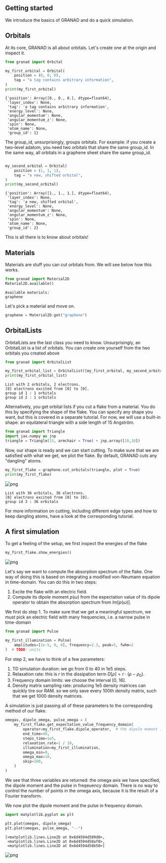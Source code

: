 ## Getting started

We introduce the basics of GRANAD and do a quick simulation.


## Orbitals

At its core, GRANAD is all about orbitals. Let's create one at the origin and inspect it.



```python
from granad import Orbital

my_first_orbital = Orbital(
    position = (0, 0, 0),
    tag = "a tag contains arbitrary information",
)
print(my_first_orbital)
```

    {'position': Array([0., 0., 0.], dtype=float64),
     'layer_index': None,
     'tag': 'a tag contains arbitrary information',
     'energy_level': None,
     'angular_momentum': None,
     'angular_momentum_z': None,
     'spin': None,
     'atom_name': None,
     'group_id': 1}


The group_id, unsurprisingly, groups orbitals. For example: if you create a two-level adatom, you need two orbitals that share the same group_id. In the same way, all orbitals in a graphene sheet share the same group_id.


```python

my_second_orbital = Orbital(
    position = (1, 1, 1),
    tag = "a new, shifted orbital",
)
print(my_second_orbital)

```

    {'position': Array([1., 1., 1.], dtype=float64),
     'layer_index': None,
     'tag': 'a new, shifted orbital',
     'energy_level': None,
     'angular_momentum': None,
     'angular_momentum_z': None,
     'spin': None,
     'atom_name': None,
     'group_id': 2}


This is all there is to know about orbitals!


## Materials

Materials are stuff you can cut orbitals from. We will see below how this works.


```python
from granad import Material2D
Material2D.available()
```

    Available materials:
    graphene


Let's pick a material and move on.


```python
graphene = Material2D.get("graphene")
```

## OrbitalLists

OrbitalLists are the last class you need to know. Unsurprisingly, an OrbitalList is a list of orbitals. You can create one yourself from the two orbitals you created above


```python
from granad import OrbitalList

my_first_orbital_list = OrbitalList([my_first_orbital, my_second_orbital])
print(my_first_orbital_list)
```

    List with 2 orbitals, 2 electrons.
    [0] electrons excited from [0] to [0].
    group id 1 : 1 orbitals
    group id 2 : 1 orbitals


Alternatively, you get orbital lists if you cut a flake from a material. You do this by specifying the shape of the flake.
You can specify any shape you want, but this is covered in a separate tutorial.
For now, we will use a built-in shape: an equilateral triangle with a side length of 15 Angström.


```python
from granad import Triangle
import jax.numpy as jnp
triangle = Triangle(15, armchair = True) + jnp.array([10,10])
```

Now, our shape is ready and we can start cutting. To make sure that we are satisfied with what we get, we plot the flake. By default, GRANAD cuts any "dangling" atoms.


```python
my_first_flake = graphene.cut_orbitals(triangle, plot = True)
print(my_first_flake)
```


    
![png](getting_started_files/getting_started_15_0.png)
    


    List with 36 orbitals, 36 electrons.
    [0] electrons excited from [0] to [0].
    group id 3 : 36 orbitals


For more information on cutting, including different edge types and how to keep dangling atoms, have a look at the corresponding tutorial.

## A first simulation

To get a feeling of the setup, we first inspect the energies of the flake


```python
my_first_flake.show_energies()
```


    
![png](getting_started_files/getting_started_19_0.png)
    


Let's say we want to compute the absorption spectrum of the flake. One way of doing this is based on integrating a modified von-Neumann equation in time-domain. You can do this in two steps: 

1. Excite the flake with an electric field.
2. Compute its dipole moment $p(\omega)$ from the expectation value of its dipole operator to obtain the absorption spectrum from $Im[p(\omega)]$.

We first do step 1. To make sure that we get a meaningful spectrum, we must pick an electric field with many frequencies, i.e. a narrow pulse in time-domain


```python
from granad import Pulse

my_first_illumination = Pulse(
    amplitudes=[1e-5, 0, 0], frequency=2.3, peak=5, fwhm=2
)  # TODO: units
```

For step 2, we have to think of a few parameters:

1. TD simulation duration: we go from 0 to 40 in 1e5 steps.
2. Relaxation rate: this is $r$ in the dissipation term $D[\rho] = r \cdot(\rho - \rho_0)$.
3. Frequency domain limits: we choose the interval [0, 16].
4. Density matrix sampling rate: producing 1e5 density matrices can quickly tire our RAM. so we only save every 100th density matrix, such that we get 1000 density matrices.

A simulation is just passing all of these parameters to the corresponding method of our flake.


```python
omegas, dipole_omega, pulse_omega = (
    my_first_flake.get_expectation_value_frequency_domain(
        operator=my_first_flake.dipole_operator,  # the dipole moment is the expectation value of the dipole operator
        end_time=40,
        steps_time=1e5,
        relaxation_rate=1 / 10,
        illumination=my_first_illumination,
        omega_min=0,
        omega_max=10,
        skip=100,
    )
)
```

We see that three variables are returned: the omega axis we have specified, the dipole moment and the pulse in freqeuency domain. There is no way to control the number of points in the omega axis, because
it is the result of a Fourier transform.

We now plot the dipole moment and the pulse in frequency domain.


```python
import matplotlib.pyplot as plt

plt.plot(omegas, dipole_omega)
plt.plot(omegas, pulse_omega, "--")
```




    [<matplotlib.lines.Line2D at 0x6d4594d589d0>,
     <matplotlib.lines.Line2D at 0x6d4594d58af0>,
     <matplotlib.lines.Line2D at 0x6d4594d58b50>]




    
![png](getting_started_files/getting_started_28_1.png)
    

